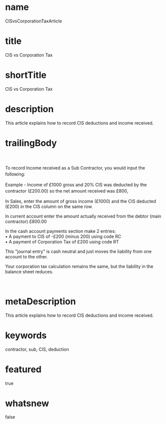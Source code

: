 # name
CISvsCorporationTaxArticle

# title
CIS vs Corporation Tax

# shortTitle
CIS vs Corporation Tax

# description
This article explains how to record CIS deductions and income received.

# trailingBody
<p>
    <span style="line-height: 1.4285715;">
        <br>
    </span>
</p>
<p>
    <span style="line-height: 1.4285715;">To record Income received as a Sub Contractor, you would input the following:</span>
</p>
<p>
    <span style="line-height: 1.4285715;">Example - Income of</span><span style="line-height: 1.4285715;">&nbsp;&pound;1000 gross and 20% CIS was deducted by the contractor (&pound;200.00) so the net amount received was &pound;800,&nbsp;</span>
</p>
<p>In Sales, enter the amount of gross income (&pound;1000) and the CIS deducted (&pound;200) in the CIS column on the same row.&nbsp;</p>
<p>In current account enter the amount actually received from the debtor (main contractor) &pound;800.00</p>
<p>
    In the cash account payments section make 2 entries:
    <br>
    &bull; A payment to CIS of -&pound;200 (minus 200) using code RC
    <br>
    &bull; A payment of Corporation Tax of &pound;200 using code RT
</p>
<p>This "journal entry" is cash neutral and just moves the liability from one account to the other.</p>
<p>Your corporation tax calculation remains the same, but the liability in the balance sheet reduces.</p>
<p>&nbsp;</p>


# metaDescription
This article explains how to record CIS deductions and income received. 

# keywords
contractor, sub, CIS, deduction

# featured
true

# whatsnew
false

